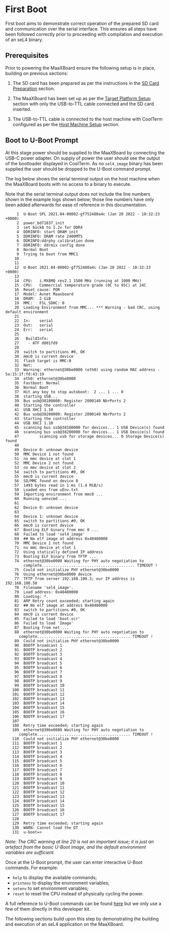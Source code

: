 # First Boot

First boot aims to demonstrate correct operation of the prepared SD card and communication over the serial interface. This ensures all steps have been followed correctly prior to proceeding with compilation and execution of an seL4 binary.

## Prerequisites

Prior to powering the MaaXBoard ensure the following setup is in place, building on previous sections:

1. The SD card has been prepared as per the instructions in the [SD Card Preparation](sd_card_preparation.md) section.

2. The MaaXBoard has been set up as per the [Target Platform Setup](target_platform_setup.md) section with only the USB-to-TTL cable connected and the SD card inserted.

3. The USB-to-TTL cable is connected to the host machine with CoolTerm configured as per the [Host Machine Setup](host_machine_setup.md) section.

## Boot to U-Boot Prompt

At this stage power should be supplied to the MaaXBoard by connecting the USB-C power adapter. On supply of power the user should see the output of the bootloader displayed in CoolTerm. As no `sel4_image` binary has been supplied the user should be dropped to the U-Boot command prompt.

The log below shows the serial terminal output on the host machine when the MaaXBoard boots with no access to a binary to execute.

Note that the serial terminal output does not include the line numbers shown in the example logs shown below; those line numbers have only been added afterwards for ease of reference in this documentation.

```text
     1  U-Boot SPL 2021.04-00002-gf752480a4c (Jan 20 2022 - 10:32:23 +0000)
     2  power_bd71837_init
     3  set buck8 to 1.2v for DDR4
     4  DDRINFO: start DRAM init
     5  DDRINFO: DRAM rate 2400MTS
     6  DDRINFO:ddrphy calibration done
     7  DDRINFO: ddrmix config done
     8  Normal Boot
     9  Trying to boot from MMC1
    10  
    11  
    12  U-Boot 2021.04-00002-gf752480a4c (Jan 20 2022 - 10:32:23 +0000)
    13  
    14  CPU:   i.MX8MQ rev2.1 1500 MHz (running at 1000 MHz)
    15  CPU:   Commercial temperature grade (0C to 95C) at 24C
    16  Reset cause: POR
    17  Model: Avnet Maaxboard
    18  DRAM:  2 GiB
    19  MMC:   FSL_SDHC: 0
    20  Loading Environment from MMC... *** Warning - bad CRC, using default environment
    21  
    22  In:    serial
    23  Out:   serial
    24  Err:   serial
    25  
    26   BuildInfo:
    27    - ATF d801fd9
    28  
    29  switch to partitions #0, OK
    30  mmc0 is current device
    31  flash target is MMC:0
    32  Net:   
    33  Warning: ethernet@30be0000 (eth0) using random MAC address - 5a:15:1f:fd:43:19
    34  eth0: ethernet@30be0000
    35  Fastboot: Normal
    36  Normal Boot
    37  Hit any key to stop autoboot:  2 ... 1 ... 0 
    38  starting USB...
    39  Bus usb@38100000: Register 2000140 NbrPorts 2
    40  Starting the controller
    41  USB XHCI 1.10
    42  Bus usb@38200000: Register 2000140 NbrPorts 2
    43  Starting the controller
    44  USB XHCI 1.10
    45  scanning bus usb@38100000 for devices... 1 USB Device(s) found
    46  scanning bus usb@38200000 for devices... 1 USB Device(s) found
    47         scanning usb for storage devices... 0 Storage Device(s) found
    48  
    49  Device 0: unknown device
    50  MMC Device 1 not found
    51  no mmc device at slot 1
    52  MMC Device 2 not found
    53  no mmc device at slot 2
    54  switch to partitions #0, OK
    55  mmc0 is current device
    56  SD/MMC found on device 0
    57  1493 bytes read in 1 ms (1.4 MiB/s)
    58  Loaded env from uEnv.txt
    59  Importing environment from mmc0 ...
    60  Running uenvcmd ...
    61
    62  Device 0: unknown device
    63
    64  Device 1: unknown device
    65  switch to partitions #0, OK
    66  mmc0 is current device
    67  Booting ELF binary from mmc 0 ...
    68  Failed to load 'sel4_image'
    69  ## No elf image at address 0x40480000
    70  MMC Device 1 not found
    71  no mmc device at slot 1
    72  Using statically defined IP address
    73  Booting ELF binary from TFTP ...
    74  ethernet@30be0000 Waiting for PHY auto negotiation to
        complete......................................... TIMEOUT !
    75  Could not initialize PHY ethernet@30be0000
    76  Using ethernet@30be0000 device
    77  TFTP from server 192.168.100.3; our IP address is 192.168.100.50
    78  Filename 'sel4_image'.
    79  Load address: 0x40480000
    80  Loading: *.
    81  ARP Retry count exceeded; starting again
    82  ## No elf image at address 0x40480000
    83  switch to partitions #0, OK
    84  mmc0 is current device
    85  Failed to load 'boot.scr'
    86  Failed to load 'Image'
    87  Booting from net ...
    88  ethernet@30be0000 Waiting for PHY auto negotiation to
      complete......................................... TIMEOUT !
    89  Could not initialize PHY ethernet@30be0000
    90  BOOTP broadcast 1
    91  BOOTP broadcast 2
    92  BOOTP broadcast 3
    93  BOOTP broadcast 4
    94  BOOTP broadcast 5
    95  BOOTP broadcast 6
    96  BOOTP broadcast 7
    97  BOOTP broadcast 8
    98  BOOTP broadcast 9
    99  BOOTP broadcast 10
   100  BOOTP broadcast 11
   101  BOOTP broadcast 12
   102  BOOTP broadcast 13
   103  BOOTP broadcast 14
   104  BOOTP broadcast 15
   105  BOOTP broadcast 16
   106  BOOTP broadcast 17
   107  
   108  Retry time exceeded; starting again
   109  ethernet@30be0000 Waiting for PHY auto negotiation to
      complete......................................... TIMEOUT !
   110  Could not initialize PHY ethernet@30be0000
   111  BOOTP broadcast 1
   112  BOOTP broadcast 2
   113  BOOTP broadcast 3
   114  BOOTP broadcast 4
   115  BOOTP broadcast 5
   116  BOOTP broadcast 6
   117  BOOTP broadcast 7
   118  BOOTP broadcast 8
   119  BOOTP broadcast 9
   120  BOOTP broadcast 10
   121  BOOTP broadcast 11
   122  BOOTP broadcast 12
   123  BOOTP broadcast 13
   124  BOOTP broadcast 14
   125  BOOTP broadcast 15
   126  BOOTP broadcast 16
   127  BOOTP broadcast 17
   128  
   129  Retry time exceeded; starting again
   130  WARN: Cannot load the DT
   131  u-boot=> 
```

_Note: The CRC warning at line 20 is not an important issue; it is just an artefact from the basic U-Boot image, and the default environment variables are sufficient._

Once at the U-Boot prompt, the user can enter interactive U-Boot commands. For example:

- `help` to display the available commands;
- `printenv` to display the environment variables;
- `setenv` to set environment variables;
- `reset` to reset the CPU instead of physically cycling the power.

A full reference to U-Boot commands can be found [here](https://u-boot.readthedocs.io/en/latest/usage/index.html?highlight=shell) but we only use a few of them directly in this developer kit.

The following sections build upon this step by demonstrating the building and execution of an seL4 application on the MaaXBoard.
